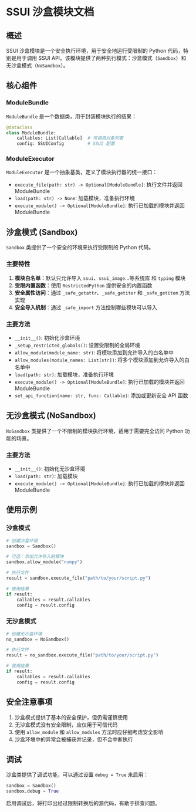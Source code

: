 # SSUI 沙盒模块文档

## 概述

SSUI 沙盒模块是一个安全执行环境，用于安全地运行受限制的 Python 代码，特别是用于调用 SSUI API。该模块提供了两种执行模式：沙盒模式（`Sandbox`）和无沙盒模式（`NoSandbox`）。

## 核心组件

### ModuleBundle

`ModuleBundle` 是一个数据类，用于封装模块执行的结果：

```python
@dataclass
class ModuleBundle:
    callables: List[Callable]  # 可调用对象列表
    config: SSUIConfig         # SSUI 配置
```

### ModuleExecutor

`ModuleExecutor` 是一个抽象基类，定义了模块执行器的统一接口：

- `execute_file(path: str) -> Optional[ModuleBundle]`: 执行文件并返回 ModuleBundle
- `load(path: str) -> None`: 加载模块，准备执行环境
- `execute_module() -> Optional[ModuleBundle]`: 执行已加载的模块并返回 ModuleBundle

## 沙盒模式 (Sandbox)

`Sandbox` 类提供了一个安全的环境来执行受限制的 Python 代码。

### 主要特性

1. **模块白名单**：默认只允许导入 `ssui`、`ssui_image`...等系统库 和 `typing` 模块
2. **受限内置函数**：使用 `RestrictedPython` 提供安全的内置函数
3. **安全属性访问**：通过 `_safe_getattr`、`_safe_getiter` 和 `_safe_getitem` 方法实现
4. **安全导入机制**：通过 `_safe_import` 方法控制哪些模块可以导入

### 主要方法

- `__init__()`: 初始化沙盒环境
- `_setup_restricted_globals()`: 设置受限制的全局环境
- `allow_module(module_name: str)`: 将模块添加到允许导入的白名单中
- `allow_modules(module_names: List[str])`: 将多个模块添加到允许导入的白名单中
- `load(path: str)`: 加载模块，准备执行环境
- `execute_module() -> Optional[ModuleBundle]`: 执行已加载的模块并返回 ModuleBundle
- `set_api_function(name: str, func: Callable)`: 添加或更新安全 API 函数

## 无沙盒模式 (NoSandbox)

`NoSandbox` 类提供了一个不限制的模块执行环境，适用于需要完全访问 Python 功能的场景。

### 主要方法

- `__init__()`: 初始化无沙盒环境
- `load(path: str)`: 加载模块
- `execute_module() -> Optional[ModuleBundle]`: 执行已加载的模块并返回 ModuleBundle

## 使用示例

### 沙盒模式

```python
# 创建沙盒环境
sandbox = Sandbox()

# 可选：添加允许导入的模块
sandbox.allow_module("numpy")

# 执行文件
result = sandbox.execute_file("path/to/your/script.py")

# 使用结果
if result:
    callables = result.callables
    config = result.config
```

### 无沙盒模式

```python
# 创建无沙盒环境
no_sandbox = NoSandbox()

# 执行文件
result = no_sandbox.execute_file("path/to/your/script.py")

# 使用结果
if result:
    callables = result.callables
    config = result.config
```

## 安全注意事项

1. 沙盒模式提供了基本的安全保护，但仍需谨慎使用
2. 无沙盒模式没有安全限制，应仅用于可信代码
3. 使用 `allow_module` 和 `allow_modules` 方法时应仔细考虑安全影响
4. 沙盒环境中的异常会被捕获并记录，但不会中断执行

## 调试

沙盒类提供了调试功能，可以通过设置 `debug = True` 来启用：

```python
sandbox = Sandbox()
sandbox.debug = True
```

启用调试后，将打印出经过限制转换后的源代码，有助于排查问题。
